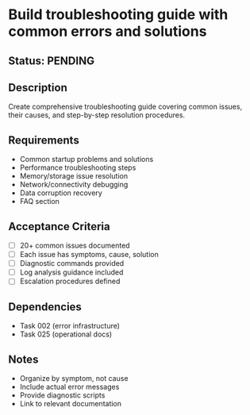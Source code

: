 # Build troubleshooting guide with common errors and solutions

## Status: PENDING

## Description
Create comprehensive troubleshooting guide covering common issues, their causes, and step-by-step resolution procedures.

## Requirements
- Common startup problems and solutions
- Performance troubleshooting steps
- Memory/storage issue resolution
- Network/connectivity debugging
- Data corruption recovery
- FAQ section

## Acceptance Criteria
- [ ] 20+ common issues documented
- [ ] Each issue has symptoms, cause, solution
- [ ] Diagnostic commands provided
- [ ] Log analysis guidance included
- [ ] Escalation procedures defined

## Dependencies
- Task 002 (error infrastructure)
- Task 025 (operational docs)

## Notes
- Organize by symptom, not cause
- Include actual error messages
- Provide diagnostic scripts
- Link to relevant documentation